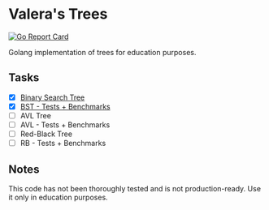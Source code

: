 # Valera's Trees

[![Go Report Card](https://goreportcard.com/badge/github.com/vallerion/valera-trees)](https://goreportcard.com/report/github.com/vallerion/valera-trees)

Golang implementation of trees for education purposes.

## Tasks
- [x] [Binary Search Tree](./bst)
- [x] [BST - Tests + Benchmarks](./bst/bst_test.go)
- [ ] AVL Tree
- [ ] AVL - Tests + Benchmarks
- [ ] Red-Black Tree
- [ ] RB - Tests + Benchmarks

## Notes

This code has not been thoroughly tested and is not production-ready. Use it only in education purposes.